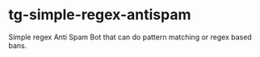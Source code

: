 # tg-simple-regex-antispam
Simple regex Anti Spam Bot that can do pattern matching or regex based bans.

